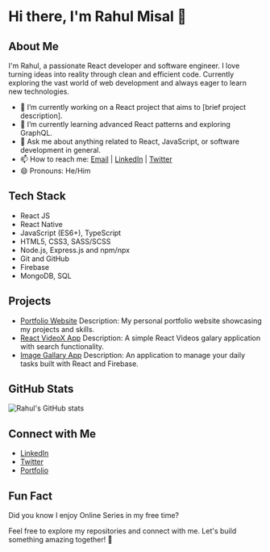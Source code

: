 # Hi there, I'm Rahul Misal 👋

## About Me
I'm Rahul, a passionate React developer and software engineer. I love turning ideas into reality through clean and efficient code. Currently exploring the vast world of web development and always eager to learn new technologies.

- 🔭 I’m currently working on a React project that aims to [brief project description].
- 🌱 I’m currently learning advanced React patterns and exploring GraphQL.
- 💬 Ask me about anything related to React, JavaScript, or software development in general.
- 📫 How to reach me: [Email](mailto:codesrahul96@gmail.com) | [LinkedIn](https://www.linkedin.com/in/codesrahul/) | [Twitter](https://twitter.com/CodesRahul_)
- 😄 Pronouns: He/Him

## Tech Stack
- React JS
- React Native
- JavaScript (ES6+), TypeScript
- HTML5, CSS3, SASS/SCSS
- Node.js, Express.js and npm/npx
- Git and GitHub
- Firebase
- MongoDB, SQL

## Projects
- [Portfolio Website](https://codesrahul.netlify.app)
  Description: My personal portfolio website showcasing my projects and skills.
- [React VideoX App](https://videox.netlify.app/)
  Description: A simple React Videos galary application with search functionality.
- [Image Gallary App](https://cr-imagegallary.netlify.app/)
  Description: An application to manage your daily tasks built with React and Firebase.

## GitHub Stats
![Rahul's GitHub stats](https://github-readme-stats.vercel.app/api?username=CodesRahul&show_icons=true&theme=radical)

## Connect with Me
- [LinkedIn](https://www.linkedin.com/in/codesrahul/)
- [Twitter](https://twitter.com/CodesRahul_)
- [Portfolio](https://codesrahul.netlify.app)

## Fun Fact
Did you know I enjoy Online Series in my free time?

Feel free to explore my repositories and connect with me. Let's build something amazing together! 🚀
